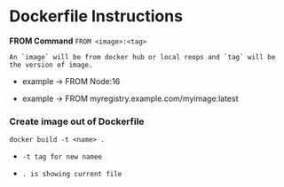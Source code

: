 # Dockerfile Instructions

**FROM Command**
`FROM <image>:<tag>`
```
An `image` will be from docker hub or local reops and `tag` will be the version of image.
```

- example -> FROM Node:16
+ example ->  FROM myregistry.example.com/myimage:latest
 

 ### Create image out of Dockerfile

 `docker build -t <name> .`

 + `-t tag for new namee`
 - `. is showing current file`